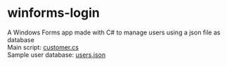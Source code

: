 # winforms-login
A Windows Forms app made with C# to manage users using a json file as database
<br>
Main script: <a href="https://github.com/SuperLeo23/winforms-login/blob/main/customer.cs">customer.cs</a>
<br>
Sample user database: <a href="https://github.com/SuperLeo23/winforms-login/blob/main/customer.cs">users.json</a>
